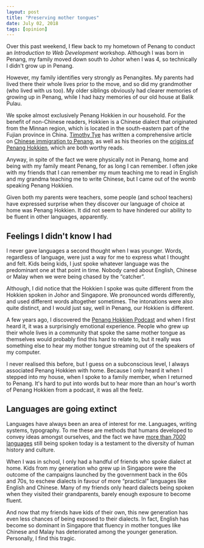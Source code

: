 ```yaml
---
layout: post
title: "Preserving mother tongues"
date: July 02, 2018
tags: [opinion]
---
```

Over this past weekend, I flew back to my hometown of Penang to conduct an *Introduction to Web Development* workshop. Although I was born in Penang, my family moved down south to Johor when I was 4, so technically I didn't grow up in Penang.

However, my family identifies very strongly as Penangites. My parents had lived there their whole lives prior to the move, and so did my grandmother (who lived with us too). My older siblings obviously had clearer memories of growing up in Penang, while I had hazy memories of our old house at Balik Pulau.

We spoke almost exclusively Penang Hokkien in our household. For the benefit of non-Chinese readers, Hokkien is a Chinese dialect that originated from the Minnan region, which is located in the south-eastern part of the Fujian province in China. [Timothy Tye](http://www.timothytye.com/) has written a comprehensive article on [Chinese immigration to Penang](http://www.penang-traveltips.com/arrivals-of-the-chinese-in-the-malay-peninsula.htm), as well as his theories on the [origins of Penang Hokkien](http://www.penang-traveltips.com/where-does-penang-hokkien-come-from.htm), which are both worthy reads.

Anyway, in spite of the fact we were physically not in Penang, home and being with my family meant Penang, for as long I can remember. I often joke with my friends that I can remember my mum teaching me to read in English and my grandma teaching me to write Chinese, but I came out of the womb speaking Penang Hokkien.

Given both my parents were teachers, some people (and school teachers) have expressed surprise when they discover our language of choice at home was Penang Hokkien. It did not seem to have hindered our ability to be fluent in other languages, apparently.

## Feelings I didn't know I had

I never gave languages a second thought when I was younger. Words, regardless of language, were just a way for me to express what I thought and felt. Kids being kids, I just spoke whatever language was the predominant one at that point in time. Nobody cared about English, Chinese or Malay when we were being chased by the “catcher”.

Although, I did notice that the Hokkien I spoke was quite different from the Hokkien spoken in Johor and Singapore. We pronounced words differently, and used different words altogether sometimes. The intonations were also quite distinct, and I would just say, well in Penang, our Hokkien is different.

A few years ago, I discovered the [Penang Hokkien Podcast](http://penanghokkien.com/) and when I first heard it, it was a surprisingly emotional experience. People who grew up their whole lives in a community that spoke the same mother tongue as themselves would probably find this hard to relate to, but it really was something else to hear my mother tongue streaming out of the speakers of my computer.

I never realised this before, but I guess on a subconscious level, I always associated Penang Hokkien with home. Because I only heard it when I stepped into my house, when I spoke to a family member, when I returned to Penang. It's hard to put into words but to hear more than an hour's worth of Penang Hokkien from a podcast, it was all the feelz.

## Languages are going extinct

Languages have always been an area of interest for me. Languages, writing systems, typography. To me these are methods that humans developed to convey ideas amongst ourselves, and the fact we have [more than 7000 languages](https://www.ethnologue.com/guides/how-many-languages) still being spoken today is a testament to the diversity of human history and culture.

When I was in school, I only had a handful of friends who spoke dialect at home. Kids from my generation who grew up in Singapore were the outcome of the campaigns launched by the government back in the 60s and 70s, to eschew dialects in favour of more “practical” languages like English and Chinese. Many of my friends only heard dialects being spoken when they visited their grandparents, barely enough exposure to become fluent.

And now that my friends have kids of their own, this new generation has even less chances of being exposed to their dialects. In fact, English has become so dominant in Singapore that fluency in mother tongues like Chinese and Malay has deteriorated among the younger generation. Personally, I find this tragic.
